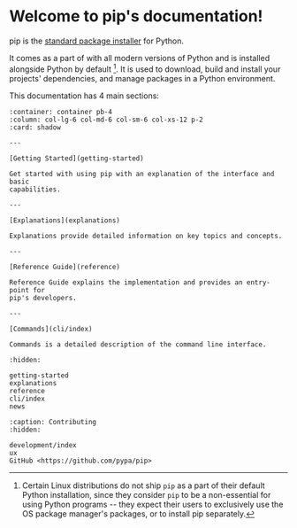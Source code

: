 # Welcome to pip's documentation!

pip is the [standard package installer][1] for Python.

It comes as a part of with all modern versions of Python and is installed
alongside Python by default [^footnote]. It is used to download, build and
install your projects' dependencies, and manage packages in a Python 
environment.
 
This documentation has 4 main sections:

````{panels}
:container: container pb-4
:column: col-lg-6 col-md-6 col-sm-6 col-xs-12 p-2
:card: shadow

---

[Getting Started](getting-started)

Get started with using pip with an explanation of the interface and basic
capabilities.

---

[Explanations](explanations)

Explanations provide detailed information on key topics and concepts.

---

[Reference Guide](reference)

Reference Guide explains the implementation and provides an entry-point for
pip's developers.

---

[Commands](cli/index)

Commands is a detailed description of the command line interface.
````

```{toctree}
:hidden:

getting-started
explanations
reference
cli/index
news
```

```{toctree}
:caption: Contributing
:hidden:

development/index
ux
GitHub <https://github.com/pypa/pip>
```

[1]: https://packaging.python.org/guides/tool-recommendations/

[^footnote]: Certain Linux distributions do not ship `pip` as a part of their
  default Python installation, since they consider `pip` to be a non-essential
  for using Python programs -- they expect their users to exclusively use the
  OS package manager's packages, or to install pip separately.
